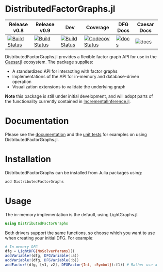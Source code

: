 # DistributedFactorGraphs.jl

Release v0.8 | Release v0.9 | Dev | Coverage | DFG Docs | Caesar Docs |
---------|---------|-----|----------|------|------------
[![Build Status](https://api.travis-ci.org/JuliaRobotics/DistributedFactorGraphs.jl.svg?branch=release/v0.8)](https://travis-ci.org/JuliaRobotics/DistributedFactorGraphs.jl) | [![Build Status](https://api.travis-ci.org/JuliaRobotics/DistributedFactorGraphs.jl.svg?branch=release/v0.9)](https://travis-ci.org/JuliaRobotics/DistributedFactorGraphs.jl) |  [![Build Status](https://api.travis-ci.org/JuliaRobotics/DistributedFactorGraphs.jl.svg?branch=master)](https://travis-ci.org/JuliaRobotics/DistributedFactorGraphs.jl) | [![Codecov Status](https://codecov.io/gh/JuliaRobotics/DistributedFactorGraphs.jl/branch/master/graph/badge.svg)](https://codecov.io/gh/JuliaRobotics/DistributedFactorGraphs.jl) | [![docs](https://img.shields.io/badge/docs-latest-blue.svg)](http://juliarobotics.github.io/DistributedFactorGraphs.jl/latest/) | [![docs](https://img.shields.io/badge/docs-latest-blue.svg)](http://juliarobotics.github.io/Caesar.jl/latest/)

DistributedFactorGraphs.jl provides a flexible factor graph API for use in the [Caesar.jl](https://github.com/JuliaRobotics/Caesar.jl) ecosystem. The package supplies:
* A standardized API for interacting with factor graphs
* Implementations of the API for in-memory and database-driven operation
* Visualization extensions to validate the underlying graph

**Note** this package is still under initial development, and will adopt parts of the functionality currently contained in [IncrementalInference.jl](http://www.github.com/JuliaRobotics/IncrementalInference.jl).

# Documentation
Please see the [documentation](http://juliarobotics.github.io/DistributedFactorGraphs.jl/latest/) and the [unit tests](https://github.com/JuliaRobotics/DistributedFactorGraphs.jl/tree/master/test) for examples on using DistributedFactorGraphs.jl.

# Installation
DistributedFactorGraphs can be installed from Julia packages using:
```julia
add DistributedFactorGraphs
```

# Usage

The in-memory implementation is the default, using LightGraphs.jl.

```julia
using DistributedFactorGraphs
```

Both drivers support the same functions, so choose which you want to use when creating your initial DFG. For example:

```julia
# In-memory DFG
dfg = LightDFG{NoSolverParams}()
addVariable!(dfg, DFGVariable(:a))
addVariable!(dfg, DFGVariable(:b))
addFactor!(dfg, [v1, v2], DFGFactor{Int, :Symbol}(:f1)) # Rather use a RoME-type factor here (e.g. Pose2Pose2) rather than an Int, this is just for demonstrative purposes.
```

